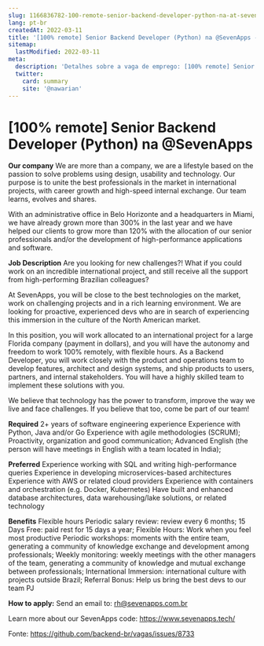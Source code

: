 ```yaml
---
slug: 1166836782-100-remote-senior-backend-developer-python-na-at-sevenapps
lang: pt-br
createdAt: 2022-03-11
title: '[100% remote] Senior Backend Developer (Python) na @SevenApps - Vaga de Emprego'
sitemap:
  lastModified: 2022-03-11
meta:
  description: 'Detalhes sobre a vaga de emprego: [100% remote] Senior Backend Developer (Python) na @SevenApps'
  twitter:
    card: summary
    site: '@nawarian'
---
```


# [100% remote] Senior Backend Developer (Python) na @SevenApps

**Our company**
We are more than a company, we are a lifestyle based on the passion to solve problems using design, usability and technology. Our purpose is to unite the best professionals in the market in international projects, with career growth and high-speed internal exchange. Our team learns, evolves and shares.

With an administrative office in Belo Horizonte and a headquarters in Miami, we have already grown more than 300% in the last year and we have helped our clients to grow more than 120% with the allocation of our senior professionals and/or the development of high-performance applications and software.

**Job Description**
Are you looking for new challenges?! What if you could work on an incredible international project, and still receive all the support from high-performing Brazilian colleagues?

At SevenApps, you will be close to the best technologies on the market, work on challenging projects and in a rich learning environment. We are looking for proactive, experienced devs who are in search of experiencing this immersion in the culture of the North American market.

In this position, you will work allocated to an international project for a large Florida company (payment in dollars), and you will have the autonomy and freedom to work 100% remotely, with flexible hours. As a Backend Developer, you will work closely with the product and operations team to develop features, architect and design systems, and ship products to users, partners, and internal stakeholders. You will have a highly skilled team to implement these solutions with you.

We believe that technology has the power to transform, improve the way we live and face challenges. If you believe that too, come be part of our team!

**Required**
2+ years of software engineering experience
Experience with Python, Java and/or Go
Experience with agile methodologies (SCRUM);
Proactivity, organization and good communication;
Advanced English (the person will have meetings in English with a team located in India);

**Preferred**
Experience working with SQL and writing high-performance queries
Experience in developing microservices-based architectures
Experience with AWS or related cloud providers
Experience with containers and orchestration (e.g. Docker, Kubernetes)
Have built and enhanced database architectures, data warehousing/lake solutions, or related technology


**Benefits**
Flexible hours
Periodic salary review: review every 6 months;
15 Days Free: paid rest for 15 days a year;
Flexible Hours: Work when you feel most productive
Periodic workshops: moments with the entire team, generating a community of knowledge exchange and development among professionals;
Weekly monitoring: weekly meetings with the other managers of the team, generating a community of knowledge and mutual exchange between professionals;
International Immersion: international culture with projects outside Brazil;
Referral Bonus: Help us bring the best devs to our team
PJ 

**How to apply:**
Send an email to: rh@sevenapps.com.br

Learn more about our SevenApps code: https://www.sevenapps.tech/


Fonte: https://github.com/backend-br/vagas/issues/8733